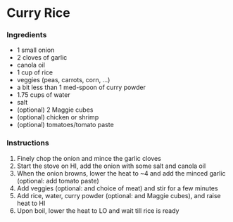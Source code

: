 # Curry Rice

### Ingredients

- 1 small onion
- 2 cloves of garlic
- canola oil
- 1 cup of rice
- veggies (peas, carrots, corn, ...)
- a bit less than 1 med-spoon of curry powder
- 1.75 cups of water
- salt
- (optional) 2 Maggie cubes
- (optional) chicken or shrimp
- (optional) tomatoes/tomato paste

### Instructions

1. Finely chop the onion and mince the garlic cloves
2. Start the stove on HI, add the onion with some salt and canola oil
3. When the onion browns, lower the heat to ~4 and add the minced garlic
	(optional: add tomato paste)
4. Add veggies (optional: and choice of meat) and stir for a few minutes
5. Add rice, water, curry powder (optional: and Maggie cubes), and raise heat to HI
6. Upon boil, lower the heat to LO and wait till rice is ready